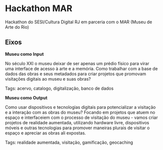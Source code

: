 # Hackathon MAR

Hackathon do SESI/Cultura Digital RJ em parceria com o MAR (Museu de Arte do Rio)

## Eixos


**Museu como Input**

No século XXI o museu deixar de ser apenas um prédio físico para virar uma interface de acesso à arte e a memória. Como trabalhar com a base de dados das obras e seus metadados para criar projetos que promovam visitações digitais ao museu e suas obras?

Tags: acervo, catalogo, digitalização, banco de dados

**Museu como Output**

Como usar dispositivos e tecnologias digitais para potencializar a visitação e a interação com as obras do museu? Focando em projetos que atuem no espaço e interfaceiem com o processo de visitação do museu - vamos criar projetos de realidade aumentada, utilizando hardware livre, dispositivos móveis e outras tecnologias para promover maneiras plurais de visitar o espaço e apreciar as obras ali expostas.

Tags: realidade aumentada, visitação, gamificação, geocaching